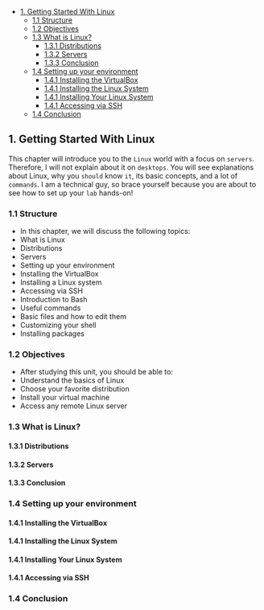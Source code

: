 - [1. Getting Started With Linux](#1-getting-started-with-linux)
  - [1.1 Structure](#11-structure)
  - [1.2 Objectives](#12-objectives)
  - [1.3 What is Linux?](#13-what-is-linux)
    - [1.3.1 Distributions](#131-distributions)
    - [1.3.2 Servers](#132-servers)
    - [1.3.3 Conclusion](#133-conclusion)
  - [1.4 Setting up your environment](#14-setting-up-your-environment)
    - [1.4.1 Installing the VirtualBox](#141-installing-the-virtualbox)
    - [1.4.1 Installing the Linux System](#141-installing-the-linux-system)
    - [1.4.1 Installing Your Linux System](#141-installing-your-linux-system)
    - [1.4.1 Accessing via SSH](#141-accessing-via-ssh)
  - [1.4 Conclusion](#14-conclusion)
## 1. Getting Started With Linux
This chapter will introduce you to the `Linux` world with a focus on `servers`. Therefore, I will not explain about it on `desktops`. You will see explanations about Linux, why you `should` know `it`, its basic concepts, and a lot of `commands`. I am a technical guy, so brace yourself because you are about to see how to set up your `lab` hands-on!
### 1.1 Structure
- In this chapter, we will discuss the following topics:
- What is Linux
- Distributions 
- Servers
- Setting up your environment
- Installing the VirtualBox
- Installing a Linux system
- Accessing via SSH
- Introduction to Bash
- Useful commands
- Basic files and how to edit them
- Customizing your shell
- Installing packages
### 1.2 Objectives
- After studying this unit, you should be able to:   
- Understand the basics of Linux
- Choose your favorite distribution
- Install your virtual machine
- Access any remote Linux server
### 1.3 What is Linux?
#### 1.3.1 Distributions
#### 1.3.2 Servers
#### 1.3.3 Conclusion
### 1.4 Setting up your environment
#### 1.4.1 Installing the VirtualBox
#### 1.4.1 Installing the Linux System
#### 1.4.1 Installing Your Linux System
#### 1.4.1 Accessing via SSH
### 1.4 Conclusion